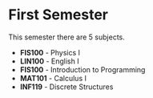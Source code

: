 # First Semester

This semester there are 5 subjects.

- **FIS100** - Physics I
- **LIN100** - English I
- **FIS100** - Introduction to Programming
- **MAT101** - Calculus I
- **INF119** - Discrete Structures
